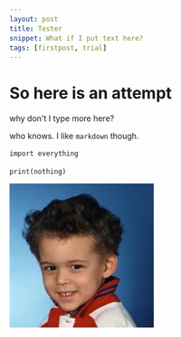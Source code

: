 ```yaml
---
layout: post
title: Tester
snippet: What if I put text here?
tags: [firstpost, trial]
---
```


# So here is an attempt

why don't I type more here?

who knows. I like `markdown` though.

```
import everything

print(nothing)

```

![alttext](../assets/pic.jpeg)
